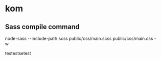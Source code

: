 # kom

## Sass compile command
node-sass --include-path scss public/css/main.scss public/css/main.css -w

testestsetest